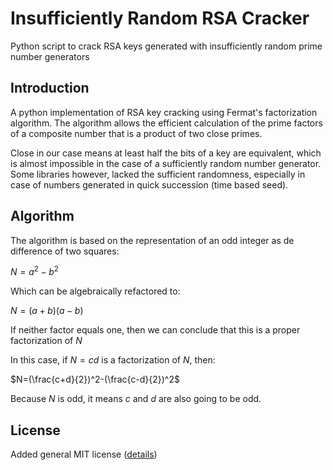 # Insufficiently Random RSA Cracker

Python script to crack RSA keys generated with insufficiently random prime number generators

## Introduction

A python implementation of RSA key cracking using Fermat's factorization algorithm. The algorithm allows the efficient calculation of the prime factors of a composite number that is a product of two close primes.

Close in our case means at least half the bits of a key are equivalent, which is almost impossible in the case of a sufficiently random number generator. Some libraries however, lacked the sufficient randomness, especially in case of numbers generated in quick succession (time based seed).

## Algorithm

The algorithm is based on the representation of an odd integer as de difference of two squares:

$`N=a^2-b^2`$

Which can be algebraically refactored to:

$`N=(a+b)(a-b)`$

If neither factor equals one, then we can conclude that this is a proper factorization of $`N`$

In this case, if $`N=cd`$ is a factorization of $`N`$, then:

$`N=(\frac{c+d}{2})^2-(\frac{c-d}{2})^2`$

Because $`N`$ is odd, it means $`c`$ and $`d`$ are also going to be odd.

## License

Added general MIT license ([details](/LICENSE))
